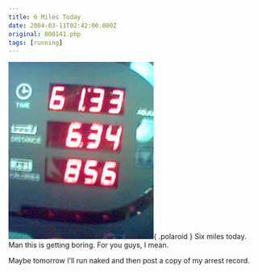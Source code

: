 ```yaml
---
title: 6 Miles Today
date: 2004-03-11T02:42:00.000Z
original: 000141.php
tags: [running]
---
```


![img](./6milerun.jpg){ .polaroid }
Six miles today. Man this is getting boring. For you guys, I mean.

Maybe tomorrow I’ll run naked and then post a copy of my arrest record.
